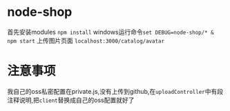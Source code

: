 # node-shop
首先安装modules `npm install`
windows运行命令`set DEBUG=node-shop/* & npm start`
上传图片页面 `localhost:3000/catalog/avatar`

# 注意事项
我自己的oss私密配置在private.js,没有上传到github,在`uploadController`中有段注释说明,把`client`替换成自己的oss配置就好了
